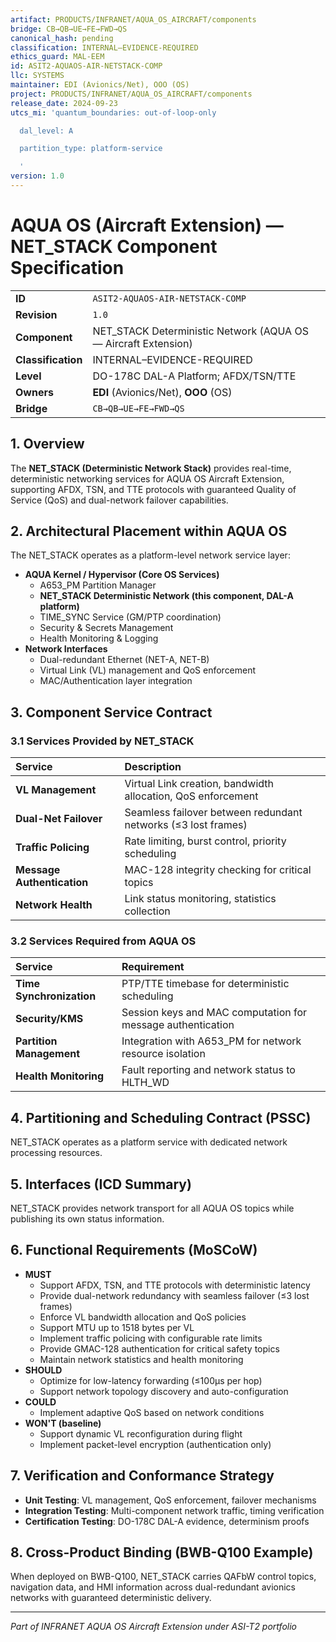 ```yaml
---
artifact: PRODUCTS/INFRANET/AQUA_OS_AIRCRAFT/components
bridge: CB→QB→UE→FE→FWD→QS
canonical_hash: pending
classification: INTERNAL–EVIDENCE-REQUIRED
ethics_guard: MAL-EEM
id: ASIT2-AQUAOS-AIR-NETSTACK-COMP
llc: SYSTEMS
maintainer: EDI (Avionics/Net), OOO (OS)
project: PRODUCTS/INFRANET/AQUA_OS_AIRCRAFT/components
release_date: 2024-09-23
utcs_mi: 'quantum_boundaries: out-of-loop-only

  dal_level: A

  partition_type: platform-service

  '
version: 1.0
---
```


# AQUA OS (Aircraft Extension) — NET_STACK Component Specification

| | |
| :--- | :--- |
| **ID** | `ASIT2-AQUAOS-AIR-NETSTACK-COMP` |
| **Revision** | `1.0` |
| **Component** | NET_STACK Deterministic Network (AQUA OS — Aircraft Extension) |
| **Classification** | INTERNAL–EVIDENCE-REQUIRED |
| **Level** | DO-178C DAL-A Platform; AFDX/TSN/TTE |
| **Owners** | **EDI** (Avionics/Net), **OOO** (OS) |
| **Bridge** | `CB→QB→UE→FE→FWD→QS` |

## 1. Overview

The **NET_STACK (Deterministic Network Stack)** provides real-time, deterministic networking services for AQUA OS Aircraft Extension, supporting AFDX, TSN, and TTE protocols with guaranteed Quality of Service (QoS) and dual-network failover capabilities.

## 2. Architectural Placement within AQUA OS

The NET_STACK operates as a platform-level network service layer:

* **AQUA Kernel / Hypervisor (Core OS Services)**
    * A653_PM Partition Manager
    * **NET_STACK Deterministic Network (this component, DAL-A platform)**
    * TIME_SYNC Service (GM/PTP coordination)
    * Security & Secrets Management
    * Health Monitoring & Logging
* **Network Interfaces**
    * Dual-redundant Ethernet (NET-A, NET-B)
    * Virtual Link (VL) management and QoS enforcement
    * MAC/Authentication layer integration

## 3. Component Service Contract

### 3.1 Services Provided by NET_STACK

| Service | Description |
| :--- | :--- |
| **VL Management** | Virtual Link creation, bandwidth allocation, QoS enforcement |
| **Dual-Net Failover** | Seamless failover between redundant networks (≤3 lost frames) |
| **Traffic Policing** | Rate limiting, burst control, priority scheduling |
| **Message Authentication** | MAC-128 integrity checking for critical topics |
| **Network Health** | Link status monitoring, statistics collection |

### 3.2 Services Required from AQUA OS

| Service | Requirement |
| :--- | :--- |
| **Time Synchronization** | PTP/TTE timebase for deterministic scheduling |
| **Security/KMS** | Session keys and MAC computation for message authentication |
| **Partition Management** | Integration with A653_PM for network resource isolation |
| **Health Monitoring** | Fault reporting and network status to HLTH_WD |

## 4. Partitioning and Scheduling Contract (PSSC)

NET_STACK operates as a platform service with dedicated network processing resources.

## 5. Interfaces (ICD Summary)

NET_STACK provides network transport for all AQUA OS topics while publishing its own status information.

## 6. Functional Requirements (MoSCoW)

* **MUST**
    * Support AFDX, TSN, and TTE protocols with deterministic latency
    * Provide dual-network redundancy with seamless failover (≤3 lost frames)
    * Enforce VL bandwidth allocation and QoS policies
    * Support MTU up to 1518 bytes per VL
    * Implement traffic policing with configurable rate limits
    * Provide GMAC-128 authentication for critical safety topics
    * Maintain network statistics and health monitoring
* **SHOULD**
    * Optimize for low-latency forwarding (≤100μs per hop)
    * Support network topology discovery and auto-configuration
* **COULD**
    * Implement adaptive QoS based on network conditions
* **WON'T (baseline)**
    * Support dynamic VL reconfiguration during flight
    * Implement packet-level encryption (authentication only)

## 7. Verification and Conformance Strategy

* **Unit Testing**: VL management, QoS enforcement, failover mechanisms
* **Integration Testing**: Multi-component network traffic, timing verification
* **Certification Testing**: DO-178C DAL-A evidence, determinism proofs

## 8. Cross-Product Binding (BWB-Q100 Example)

When deployed on BWB-Q100, NET_STACK carries QAFbW control topics, navigation data, and HMI information across dual-redundant avionics networks with guaranteed deterministic delivery.

---

*Part of INFRANET AQUA OS Aircraft Extension under ASI-T2 portfolio*